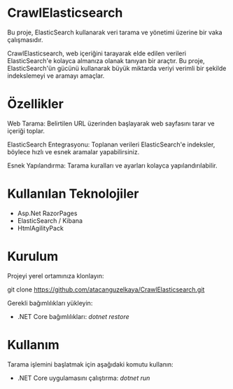 # CrawlElasticsearch

Bu proje, ElasticSearch kullanarak veri tarama ve yönetimi üzerine bir vaka çalışmasıdır.

CrawlElasticsearch, web içeriğini tarayarak elde edilen verileri ElasticSearch'e kolayca almanıza olanak tanıyan bir araçtır. Bu proje, ElasticSearch'ün gücünü kullanarak büyük miktarda veriyi verimli bir şekilde indekslemeyi ve aramayı amaçlar.

# Özellikler

Web Tarama: Belirtilen URL üzerinden başlayarak web sayfasını tarar ve içeriği toplar.

ElasticSearch Entegrasyonu: Toplanan verileri ElasticSearch'e indeksler, böylece hızlı ve esnek aramalar yapabilirsiniz.

Esnek Yapılandırma: Tarama kuralları ve ayarları kolayca yapılandırılabilir.

# Kullanılan Teknolojiler

- Asp.Net RazorPages
- ElasticSearch / Kibana
- HtmlAgilityPack

# Kurulum

Projeyi yerel ortamınıza klonlayın:

git clone https://github.com/atacanguzelkaya/CrawlElasticsearch.git

Gerekli bağımlılıkları yükleyin:

- .NET Core bağımlılıkları:
  *dotnet restore*

# Kullanım

Tarama işlemini başlatmak için aşağıdaki komutu kullanın:

- .NET Core uygulamasını çalıştırma:
 *dotnet run*
